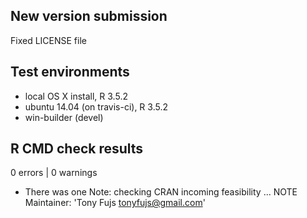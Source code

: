 ## New version submission
Fixed LICENSE file

## Test environments
* local OS X install, R 3.5.2
* ubuntu 14.04 (on travis-ci), R 3.5.2
* win-builder (devel)

## R CMD check results

0 errors | 0 warnings

* There was one Note:
checking CRAN incoming feasibility ... NOTE
Maintainer: 'Tony Fujs <tonyfujs@gmail.com>'

